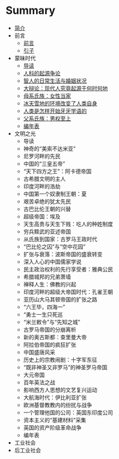 # Summary

* [简介](README.md)
* 前言
   * [前言](chapter1/qian_yan.md)
   * [引子](chapter1/yin_zi.md)
* 蒙昧时代
   * [导读](chapter2/daodu.md)
   * [人科的起源争论](chapter2/qiyuan.md)
   * [智人的日常生活与婚姻状况](chapter2/zhiren-shenghuo-hunyin.md)
   * [大辩论：现代人究竟起源于何时何地](chapter2/dabianlun.md)
   * [母系氏族：女性当家](chapter2/muxi.md)
   * [冰天雪地的环境改变了人类自身](chapter2/bingxue.md)
   * [人类是怎样开始牙牙学语的](chapter2/yaya.md)
   * [父系氏族：男权至上](chapter2/fuxi.md)
   * [编年表](chapter2/biannian.md)
* 文明之光
   * 导读
   * 神奇的“美索不达米亚”
   * 尼罗河畔的先民
   * 中国的“三皇五帝”
   * “天下四方之王”：阿卡德帝国
   * 古希腊文明的主人
   * 印度河畔的浩劫
   * 中国第一个奴隶制王朝：夏
   * 艰苦卓绝的犹太先民
   * 古巴比伦王朝的兴替
   * 超级帝国：埃及
   * 天生高贵与天生下贱：吃人的种姓制度
   * 穷兵黩武的亚述帝国
   * 从氏族到国家：古罗马王政时代
   * “巴比伦之囚”与“空中花园”
   * 扩张与衰落：波斯帝国的盛衰转变
   * 深入人心的中国儒家学说
   * 民主政治权利的先行享受者：雅典公民
   * 希腊城邦的兄弟萧墙
   * 禅释人生：佛教的兴起
   * 印度河畔的超级大帝国时代：孔雀王朝
   * 亚历山大马其顿帝国的扩张之路
   * “六王毕，四海一”
   * “勇士一生只死巡
   * “米兰敕令”与“先知之城”
   * 古罗马帝国的分崩离析
   * 新的奥古斯都：查里曼大帝
   * 阿拉伯帝国的疯狂扩张
   * 中国盛唐风采
   * 历史上的宗教闹剧：十字军东征
   * “既非神圣又非罗马”的神圣罗马帝国
   * 大元帝国
   * 百年英法之战
   * 影响西方人思想的文艺复兴运动
   * 大航海时代：伊比利亚扩张
   * 欧洲基督教教内的纷扰与战争
   * 一个管理他国的公司：英国东印度公司
   * 资本主义的“基建材料”采集
   * 英国的资产阶级革命战争
   * 编年表
* 工业社会
* 后工业社会

